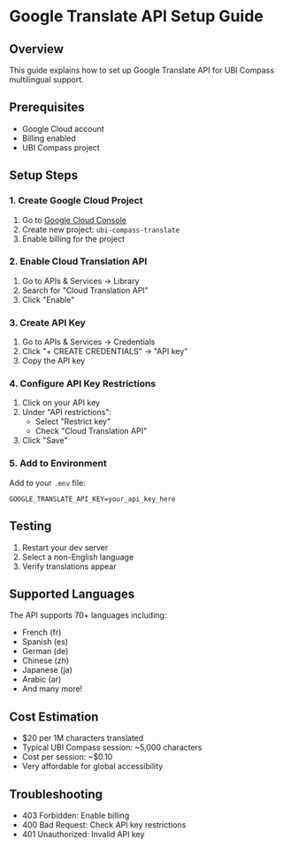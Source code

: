 # Google Translate API Setup Guide

## Overview
This guide explains how to set up Google Translate API for UBI Compass multilingual support.

## Prerequisites
- Google Cloud account
- Billing enabled
- UBI Compass project

## Setup Steps

### 1. Create Google Cloud Project
1. Go to [Google Cloud Console](https://console.cloud.google.com/)
2. Create new project: `ubi-compass-translate`
3. Enable billing for the project

### 2. Enable Cloud Translation API
1. Go to APIs & Services → Library
2. Search for "Cloud Translation API"
3. Click "Enable"

### 3. Create API Key
1. Go to APIs & Services → Credentials
2. Click "+ CREATE CREDENTIALS" → "API key"
3. Copy the API key

### 4. Configure API Key Restrictions
1. Click on your API key
2. Under "API restrictions":
   - Select "Restrict key"
   - Check "Cloud Translation API"
3. Click "Save"

### 5. Add to Environment
Add to your `.env` file:
```
GOOGLE_TRANSLATE_API_KEY=your_api_key_here
```

## Testing
1. Restart your dev server
2. Select a non-English language
3. Verify translations appear

## Supported Languages
The API supports 70+ languages including:
- French (fr)
- Spanish (es)
- German (de)
- Chinese (zh)
- Japanese (ja)
- Arabic (ar)
- And many more!

## Cost Estimation
- $20 per 1M characters translated
- Typical UBI Compass session: ~5,000 characters
- Cost per session: ~$0.10
- Very affordable for global accessibility

## Troubleshooting
- 403 Forbidden: Enable billing
- 400 Bad Request: Check API key restrictions
- 401 Unauthorized: Invalid API key
